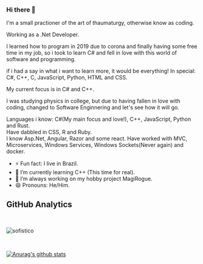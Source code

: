 ### Hi there 👋
I'm a small practioner of the art of thaumaturgy, otherwise know as coding.<br/>

Working as a .Net Developer.<br/>

I learned how to program in 2019 due to corona and finally having some free time in my job, so i took to learn C# and fell in love with this world of software and programming.<br/>

if i had a say in what i want to learn more, it would be everything! In special: C#, C++, C, JavaScript, Python, HTML and CSS.<br/>

My current focus is in C# and C++.<br/>

I was studying physics in college, but due to having fallen in love with coding, changed to Software Enginnering and let's see how it will go.

Languages i know: C#(My main focus and love!), C++, JavaScript, Python and Rust.<br/>
Have dabbled in CSS, R and Ruby.<br/>
I know Asp.Net, Angular, Razor and some react.
Have worked with MVC, Microservices, Windows Services, Windows Sockets(Never again) and docker.

- ⚡ Fun fact: I live in Brazil.
- 🌱 I’m currently learning C++ (This time for real).
- 🔭 I’m always working on my hobby project MagiRogue.
- 😄 Pronouns: He/Him.

## GitHub Analytics
<br>
<p align="left"><img align="center" src="https://github-readme-stats.vercel.app/api/top-langs?username=sofistico&show_icons=true&locale=en&layout=compact" alt="sofistico"/></p>
<br>

[![Anurag's github stats](https://github-readme-stats.vercel.app/api?username=sofistico)](https://github.com/anuraghazra/github-readme-stats)

<!--
**Sofistico/Sofistico** is a ✨ _special_ ✨ repository because its `README.md` (this file) appears on your GitHub profile.

Here are some ideas to get you started:

- 🔭 I’m currently working on ...
- 🌱 I’m currently learning ...
- 👯 I’m looking to collaborate on ...
- 🤔 I’m looking for help with ...
- 💬 Ask me about ...
- 📫 How to reach me: ...
- 😄 Pronouns: ...
- ⚡ Fun fact: ...
-->
